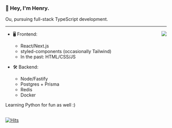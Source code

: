 ### __👋 Hey, I'm Henry.__ 
Ou, pursuing full-stack TypeScript development.

---

<a href="https://discord.com/users/795844790142107649">
  <img src="https://lanyard-profile-readme.vercel.app/api/795844790142107649?hideTimestamp=true&idleMessage=Just%20chillin'%20at%20the%20moment..." align="right" />
</a>

- 🖥️ Frontend:
  - React/Next.js
  - styled-components (occasionally Tailwind)
  - In the past: HTML/CSS/JS

- 🛠 Backend:
  - Node/Fastify
  - Postgres + Prisma
  - Redis
  - Docker

Learning Python for fun as well :)

\
[![Hits](https://hits.link/hits?url=https://github.com/cnrad&bgLeft=444444&bgRight=575fff&label=visits)](https://hits.link)
